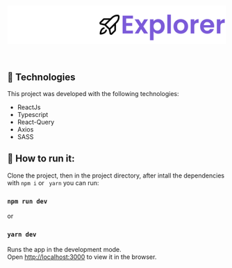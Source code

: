 <p align="center">
   <img alt='dtmoney' src='public/assets/GHlogo.svg'>
</p>
<br>

## 🧪 Technologies

This project was developed with the following technologies:

- ReactJs
- Typescript
- React-Query
- Axios
- SASS

## 🚀 How to run it:

Clone the project, then in the project directory, after intall the dependencies with `npm i` or ` yarn` you can run:

### `npm run dev`
or 
### `yarn dev`

Runs the app in the development mode.\
Open [http://localhost:3000](http://localhost:3000) to view it in the browser.
